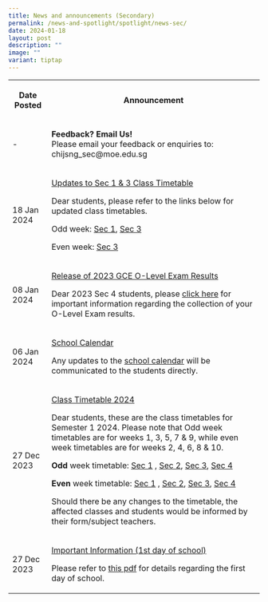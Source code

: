 ```yaml
---
title: News and announcements (Secondary)
permalink: /news-and-spotlight/spotlight/news-sec/
date: 2024-01-18
layout: post
description: ""
image: ""
variant: tiptap
---
```

<table>
<tbody>
<tr>
<th rowspan="1" colspan="1">
<p>Date Posted</p>
</th>
<th rowspan="1" colspan="1">
<p>Announcement</p>
</th>
</tr>
<tr>
<td rowspan="1" colspan="1">
<p>-</p>
</td>
<td rowspan="1" colspan="1">
<p><strong>Feedback? Email Us!</strong> 
<br>Please email your feedback or enquiries to: chijsng_sec@moe.edu.sg</p>
</td>
</tr>
<tr>
<td rowspan="1" colspan="1">
<p>18 Jan 2024</p>
</td>
<td rowspan="1" colspan="1">
<p><u>Updates to Sec 1 &amp; 3 Class Timetable</u>
</p>
<p>Dear students, please refer to the links below for updated class timetables.</p>
<p></p>
<p>Odd week: <a href="/files/PDF for announcements/Secondary/Timetable/Sec_1_odd_Updated_17_Jan.pdf" rel="noopener noreferrer nofollow" target="_blank">Sec 1</a>,
<a href="/files/PDF for announcements/Secondary/Timetable/Sec3_odd_updated_17_Jan.pdf" rel="noopener noreferrer nofollow" target="_blank">Sec 3</a>
</p>
<p>Even week: <a href="/files/PDF for announcements/Secondary/Timetable/Sec3_even_updated_17Jan.pdf" rel="noopener noreferrer nofollow" target="_blank">Sec 3</a>
</p>
</td>
</tr>
<tr>
<td rowspan="1" colspan="1">
<p>08 Jan 2024</p>
</td>
<td rowspan="1" colspan="1">
<p><u>Release of 2023 GCE O-Level Exam Results</u>
</p>
<p>Dear 2023 Sec 4 students, please <a href="/files/Info_to_be_hosted_on_School_Website_before_11_Jan_2024__8_Jan_updated_.pdf" rel="noopener noreferrer nofollow" target="_blank">click here</a> for
important information regarding the collection of your O-Level Exam results.</p>
</td>
</tr>
<tr>
<td rowspan="1" colspan="1">
<p>06 Jan 2024</p>
</td>
<td rowspan="1" colspan="1">
<p><u>School Calendar</u>
</p>
<p>Any updates to the <a href="https://online.fliphtml5.com/rbvce/cyxv/" rel="noopener noreferrer nofollow" target="_blank">school calendar</a> will
be communicated to the students directly.</p>
</td>
</tr>
<tr>
<td rowspan="1" colspan="1">
<p>27 Dec 2023</p>
</td>
<td rowspan="1" colspan="1">
<p><u>Class Timetable 2024</u> 
<br>
</p>
<p>Dear students, these are the class timetables for Semester 1 2024. Please
note that Odd week timetables are for weeks 1, 3, 5, 7 &amp; 9, while even
week timetables are for weeks 2, 4, 6, 8 &amp; 10.
<br>
</p>
<p><strong>Odd </strong>week timetable: <a href="/files/PDF for announcements/Secondary/Timetable/Sec_1__2024_SEM_1_Odd_Week_.pdf" rel="noopener noreferrer nofollow" target="_blank">Sec 1</a> ,
<a href="/files/PDF for announcements/Secondary/Timetable/Sec_2__2024_SEM_1_Odd_Week_.pdf" rel="noopener noreferrer nofollow" target="_blank">Sec 2</a>, <a href="/files/PDF for announcements/Secondary/Timetable/Sec_3__2024_SEM_1_Odd_Week_.pdf" rel="noopener noreferrer nofollow" target="_blank">Sec 3</a>,
<a href="/files/PDF for announcements/Secondary/Timetable/Sec_4__2024_SEM_1_Odd_Week_.pdf" rel="noopener noreferrer nofollow" target="_blank">Sec 4</a>
</p>
<p><strong>Even </strong>week timetable: <a href="/files/PDF for announcements/Secondary/Timetable/Sec_1__2024_SEM_1_Even_Week_.pdf" rel="noopener noreferrer nofollow" target="_blank">Sec 1</a> ,
<a href="/files/PDF for announcements/Secondary/Timetable/Sec_2__2024_SEM_1_Even_Week_.pdf" rel="noopener noreferrer nofollow" target="_blank">Sec 2</a>, <a href="/files/PDF for announcements/Secondary/Timetable/Sec_3__2024_SEM_1_Even_Week_.pdf" rel="noopener noreferrer nofollow" target="_blank">Sec 3</a>,
<a href="/files/PDF for announcements/Secondary/Timetable/Sec_4__2024_SEM_1_Even_Week_.pdf" rel="noopener noreferrer nofollow" target="_blank">Sec 4</a>
</p>
<p></p>
<p>Should there be any changes to the timetable, the affected classes and
students would be informed by their form/subject teachers.</p>
</td>
</tr>
<tr>
<td rowspan="1" colspan="1">
<p>27 Dec 2023</p>
</td>
<td rowspan="1" colspan="1">
<p><u>Important Information (1st day of school)</u>
</p>
<p></p>
<p>Please refer to <a href="/files/PDF for announcements/Secondary/First_Day_of_School_Info__to_be_hosted_on_school_website_.pdf" rel="noopener noreferrer nofollow" target="_blank">this pdf</a> for
details regarding the first day of school.</p>
<p></p>
</td>
</tr>
</tbody>
</table>
<p></p>